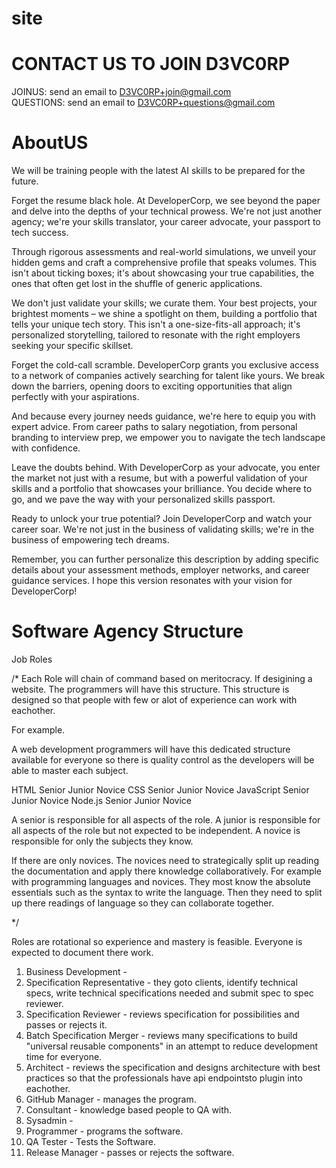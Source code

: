 # site

# CONTACT US TO JOIN D3VC0RP

JOINUS: send an email to D3VC0RP+join@gmail.com <br>
QUESTIONS: send an email to D3VC0RP+questions@gmail.com

# AboutUS

We will be training people with the latest AI skills to be prepared for the future.
  
Forget the resume black hole. At DeveloperCorp, we see beyond the paper and delve into the depths of your technical prowess. We're not just another agency; we're your skills translator, your career advocate, your passport to tech success.

Through rigorous assessments and real-world simulations, we unveil your hidden gems and craft a comprehensive profile that speaks volumes. This isn't about ticking boxes; it's about showcasing your true capabilities, the ones that often get lost in the shuffle of generic applications.

We don't just validate your skills; we curate them. Your best projects, your brightest moments – we shine a spotlight on them, building a portfolio that tells your unique tech story. This isn't a one-size-fits-all approach; it's personalized storytelling, tailored to resonate with the right employers seeking your specific skillset.

Forget the cold-call scramble. DeveloperCorp grants you exclusive access to a network of companies actively searching for talent like yours. We break down the barriers, opening doors to exciting opportunities that align perfectly with your aspirations.

And because every journey needs guidance, we're here to equip you with expert advice. From career paths to salary negotiation, from personal branding to interview prep, we empower you to navigate the tech landscape with confidence.

Leave the doubts behind. With DeveloperCorp as your advocate, you enter the market not just with a resume, but with a powerful validation of your skills and a portfolio that showcases your brilliance. You decide where to go, and we pave the way with your personalized skills passport.

Ready to unlock your true potential? Join DeveloperCorp and watch your career soar. We're not just in the business of validating skills; we're in the business of empowering tech dreams.

Remember, you can further personalize this description by adding specific details about your assessment methods, employer networks, and career guidance services. I hope this version resonates with your vision for DeveloperCorp!


# Software Agency Structure

Job Roles

/*
  Each Role will chain of command based on meritocracy.
  If desigining a website.
  The programmers will have this structure.
  This structure is designed so that people with few or alot of experience can work with eachother.

  For example.

  A web development programmers will have this dedicated structure available for everyone
  so there is quality control as the developers will be able to master each subject.

  HTML          Senior Junior Novice
  CSS           Senior Junior Novice
  JavaScript    Senior Junior Novice
  Node.js       Senior Junior Novice

  A senior is responsible for all aspects of the role.
  A junior is responsible for all aspects of the role but not expected to be independent.
  A novice is responsible for only the subjects they know.

  If there are only novices. The novices need to strategically split up
  reading the documentation and apply there knowledge collaboratively.
  For example with programming languages and novices. 
  They most know the absolute essentials such as the syntax to write the 
  language. Then they need to split up there readings of language
  so they can collaborate together.
  
*/

Roles are rotational so experience and mastery is feasible.
Everyone is expected to document there work.

1) Business Development - 
2) Specification Representative - they goto clients, identify technical specs, write technical specifications needed and submit spec to spec reviewer.
3) Specification Reviewer - reviews specification for possibilities and passes or rejects it.
4) Batch Specification Merger - reviews many specifications to build "universal reusable components" in an attempt to reduce development time for everyone.
5) Architect - reviews the specification and designs architecture with best practices so that the professionals have api endpointsto plugin into eachother.
6) GitHub Manager - manages the program.
7) Consultant - knowledge based people to QA with.
8) Sysadmin - 
9) Programmer - programs the software.
10) QA Tester - Tests the Software.
11) Release Manager - passes or rejects the software.







